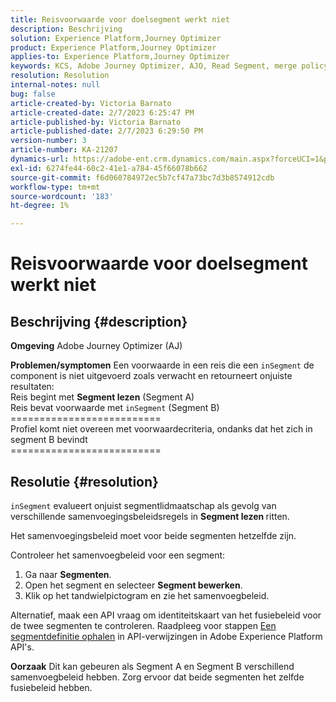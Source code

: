 ```yaml
---
title: Reisvoorwaarde voor doelsegment werkt niet
description: Beschrijving
solution: Experience Platform,Journey Optimizer
product: Experience Platform,Journey Optimizer
applies-to: Experience Platform,Journey Optimizer
keywords: KCS, Adobe Journey Optimizer, AJO, Read Segment, merge policy, inSegment clause
resolution: Resolution
internal-notes: null
bug: false
article-created-by: Victoria Barnato
article-created-date: 2/7/2023 6:25:47 PM
article-published-by: Victoria Barnato
article-published-date: 2/7/2023 6:29:50 PM
version-number: 3
article-number: KA-21207
dynamics-url: https://adobe-ent.crm.dynamics.com/main.aspx?forceUCI=1&pagetype=entityrecord&etn=knowledgearticle&id=b8c3cbd1-14a7-ed11-aad1-6045bd0065f9
exl-id: 6274fe44-60c2-41e1-a784-45f66078b662
source-git-commit: f6d060784972ec5b7cf47a73bc7d3b8574912cdb
workflow-type: tm+mt
source-wordcount: '183'
ht-degree: 1%

---
```


# Reisvoorwaarde voor doelsegment werkt niet

## Beschrijving {#description}

<b>Omgeving</b>
Adobe Journey Optimizer (AJ)


<b>Problemen/symptomen</b>
Een voorwaarde in een reis die een `inSegment` de component is niet uitgevoerd zoals verwacht en retourneert onjuiste resultaten:
<br>Reis begint met <b>Segment lezen</b> (Segment A)
<br>Reis bevat voorwaarde met `inSegment` (Segment B)
<br>==========================
<br>Profiel komt niet overeen met voorwaardecriteria, ondanks dat het zich in segment B bevindt
<br>==========================

## Resolutie {#resolution}


`inSegment` evalueert onjuist segmentlidmaatschap als gevolg van verschillende samenvoegingsbeleidsregels in <b>Segment lezen </b>ritten.

Het samenvoegingsbeleid moet voor beide segmenten hetzelfde zijn.

Controleer het samenvoegbeleid voor een segment:

1. Ga naar <b>Segmenten</b>.
2. Open het segment en selecteer <b>Segment bewerken</b>.
3. Klik op het tandwielpictogram en zie het samenvoegbeleid.


Alternatief, maak een API vraag om identiteitskaart van het fusiebeleid voor de twee segmenten te controleren. Raadpleeg voor stappen [Een segmentdefinitie ophalen](https://developer.adobe.com/experience-platform-apis/references/segmentation/#tag/Segment-definitions/operation/retrieveSegmentDefinitionById) in API-verwijzingen in Adobe Experience Platform API&#39;s.


<b>Oorzaak</b>
Dit kan gebeuren als Segment A en Segment B verschillend samenvoegbeleid hebben. Zorg ervoor dat beide segmenten het zelfde fusiebeleid hebben.
